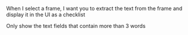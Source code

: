 When I select a frame, I want you to extract the text from the frame and display it in the UI as a checklist

Only show the text fields that contain more than 3 words
